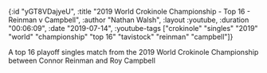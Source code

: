 {:id "yGT8VDajyeU",
 :title
 "2019 World Crokinole Championship - Top 16 - Reinman v Campbell",
 :author "Nathan Walsh",
 :layout :youtube,
 :duration "00:06:09",
 :date "2019-07-14",
 :youtube-tags
 ["crokinole"
  "singles"
  "2019"
  "world"
  "championship"
  "top 16"
  "tavistock"
  "reinman"
  "campbell"]}


A top 16 playoff singles match from the 2019 World Crokinole Championship between Connor Reinman and Roy Campbell
